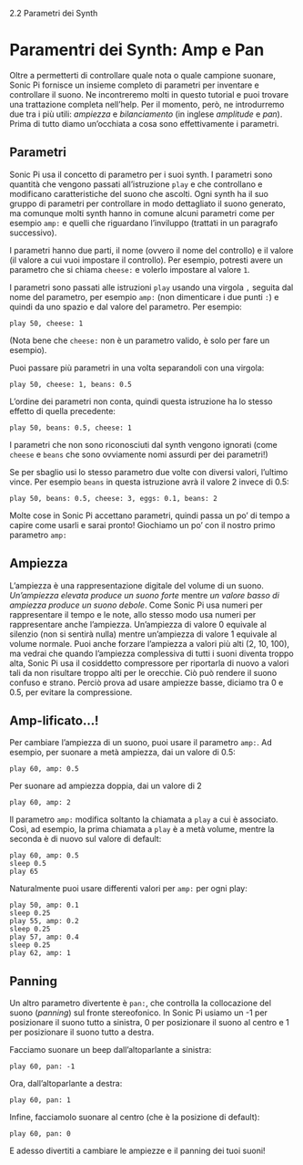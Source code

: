 2.2 Parametri dei Synth

# Paramentri dei Synth: Amp e Pan

Oltre a permetterti di controllare quale nota o quale campione suonare, Sonic Pi fornisce un insieme completo di parametri per inventare e controllare il suono. Ne incontreremo molti in questo tutorial e puoi trovare una trattazione completa nell’help. Per il momento, però, ne introdurremo due tra i più utili: *ampiezza* e *bilanciamento* (in inglese *amplitude* e *pan*). Prima di tutto diamo un’occhiata a cosa sono effettivamente i parametri.

## Parametri

Sonic Pi usa il concetto di parametro per i suoi synth. I parametri sono quantità che vengono passati all’istruzione `play` e che controllano e modificano caratteristiche del suono che ascolti. Ogni synth ha il suo gruppo di parametri per controllare in modo dettagliato il suono generato, ma comunque molti synth hanno in comune alcuni parametri come per esempio `amp:` e quelli che riguardano l’inviluppo (trattati in un paragrafo successivo).

I parametri hanno due parti, il nome (ovvero il nome del controllo) e il valore (il valore a cui vuoi impostare il controllo). Per esempio, potresti avere un parametro che si chiama `cheese:` e volerlo impostare al valore `1`.

I parametri sono passati alle istruzioni `play` usando una virgola `,` seguita dal nome del parametro, per esempio `amp:` (non dimenticare i due punti `:`) e quindi da uno spazio e dal valore del parametro. Per esempio:

```
play 50, cheese: 1
```

(Nota bene che `cheese:` non è un parametro valido, è solo per fare un esempio).

Puoi passare più parametri in una volta separandoli con una virgola:

```
play 50, cheese: 1, beans: 0.5
```

L’ordine dei parametri non conta, quindi questa istruzione ha lo stesso effetto di quella precedente:

```
play 50, beans: 0.5, cheese: 1
```

I parametri che non sono riconosciuti dal synth vengono ignorati (come `cheese` e `beans` che sono ovviamente nomi assurdi per dei parametri!)

Se per sbaglio usi lo stesso parametro due volte con diversi valori, l’ultimo vince. Per esempio `beans` in questa istruzione avrà il valore 2 invece di 0.5:


```
play 50, beans: 0.5, cheese: 3, eggs: 0.1, beans: 2
```

Molte cose in Sonic Pi accettano parametri, quindi passa un po’ di tempo a capire come usarli e sarai pronto! Giochiamo un po’ con il nostro primo parametro `amp:`

## Ampiezza

L’ampiezza è una rappresentazione digitale del volume di un suono. *Un’ampiezza elevata produce un suono forte* mentre *un valore basso di ampiezza produce un suono debole*. Come Sonic Pi usa numeri per rappresentare il tempo e le note, allo stesso modo usa numeri per rappresentare anche l’ampiezza. Un’ampiezza di valore 0 equivale al silenzio (non si sentirà nulla) mentre un’ampiezza di valore 1 equivale al volume normale. Puoi anche forzare l’ampiezza a valori più alti (2, 10, 100), ma vedrai che quando l’ampiezza complessiva di tutti i suoni diventa troppo alta, Sonic Pi usa il cosiddetto compressore per riportarla di nuovo a valori tali da non risultare troppo alti per le orecchie. Ciò può rendere il suono confuso e strano. Perciò prova ad usare ampiezze basse, diciamo tra 0 e 0.5, per evitare la compressione.


## Amp-lificato...!

Per cambiare l’ampiezza di un suono, puoi usare il parametro `amp:`. Ad esempio, per suonare a metà ampiezza, dai un valore di 0.5:

```
play 60, amp: 0.5
```

Per suonare ad ampiezza doppia, dai un valore di 2

```
play 60, amp: 2
```

Il parametro `amp:` modifica soltanto la chiamata a `play` a cui è associato. Così, ad esempio, la prima chiamata a `play` è a metà volume, mentre la seconda è di nuovo sul valore di default:

```
play 60, amp: 0.5
sleep 0.5
play 65
```

Naturalmente puoi usare differenti valori per `amp:` per ogni play:

```
play 50, amp: 0.1
sleep 0.25
play 55, amp: 0.2
sleep 0.25
play 57, amp: 0.4
sleep 0.25
play 62, amp: 1
```

## Panning

Un altro parametro divertente è `pan:`, che controlla la collocazione del suono (*panning*) sul fronte stereofonico. In Sonic Pi usiamo un -1 per posizionare il suono tutto a sinistra, 0 per posizionare il suono al centro e 1 per posizionare il suono tutto a destra. 

Facciamo suonare un beep dall’altoparlante a sinistra:

```
play 60, pan: -1
```

Ora, dall’altoparlante a destra:

```
play 60, pan: 1
```

Infine, facciamolo suonare al centro (che è la posizione di default):

```
play 60, pan: 0
```

E adesso divertiti a cambiare le ampiezze e il panning dei tuoi suoni!
